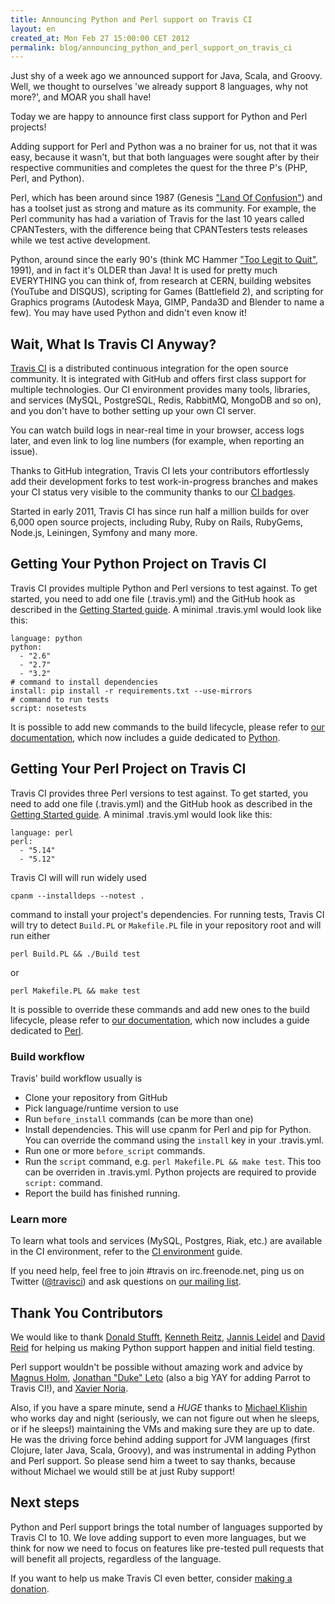 ```yaml
---
title: Announcing Python and Perl support on Travis CI
layout: en
created_at: Mon Feb 27 15:00:00 CET 2012
permalink: blog/announcing_python_and_perl_support_on_travis_ci
---
```


Just shy of a week ago we announced support for Java, Scala, and Groovy. Well, we thought to ourselves 'we already support 8 languages, why not more?', and MOAR you shall have!

Today we are happy to announce first class support for Python and Perl projects!

Adding support for Perl and Python was a no brainer for us, not that it was easy, because it wasn't, but that both languages were sought after by their respective communities and completes the quest for the three P's (PHP, Perl, and Python).

Perl, which has been around since 1987 (Genesis ["Land Of Confusion"](http://www.youtube.com/watch?v=1pkVLqSaahk)) and has a toolset just as strong and mature as its community. For example, the Perl community has had a variation of Travis for the last 10 years called CPANTesters, with the difference being that CPANTesters tests releases while we test active development.

Python, around since the early 90's (think MC Hammer ["Too Legit to Quit"](http://youtu.be/_UJaLq4YOo0), 1991), and in fact it's OLDER than Java! It is used for pretty much EVERYTHING you can think of, from research at CERN, building websites (YouTube and DISQUS), scripting for Games (Battlefield 2), and scripting for Graphics programs (Autodesk Maya, GIMP, Panda3D and Blender to name a few). You may have used Python and didn't even know it!

## Wait, What Is Travis CI Anyway?

[Travis CI](http://travis-ci.org) is a distributed continuous integration for the open source community. It is integrated with GitHub and offers first class support for multiple technologies. Our CI environment provides many tools, libraries, and services (MySQL, PostgreSQL, Redis, RabbitMQ, MongoDB and so on), and you don't have to bother setting up your own CI server.

You can watch build logs in near-real time in your browser, access logs later, and even link to log line numbers (for example, when reporting an issue).

Thanks to GitHub integration, Travis CI lets your contributors effortlessly add their development forks to test work-in-progress branches and makes your CI status very visible to the community thanks to our [CI badges](http://about.travis-ci.org/docs/user/status-images/).

Started in early 2011, Travis CI has since run half a million builds for over 6,000 open source projects, including Ruby, Ruby on Rails, RubyGems, Node.js, Leiningen, Symfony and many more.


## Getting Your Python Project on Travis CI

Travis CI provides multiple Python and Perl versions to test against. To get started, you need to add one file
(.travis.yml) and the GitHub hook as described in the [Getting Started guide](http://about.travis-ci.org/docs/user/getting-started/). A minimal .travis.yml
would look like this:

    language: python
    python:
      - "2.6"
      - "2.7"
      - "3.2"
    # command to install dependencies
    install: pip install -r requirements.txt --use-mirrors
    # command to run tests
    script: nosetests

It is possible to add new commands to the build lifecycle, please refer to [our documentation](http://about.travis-ci.org/), which now includes a guide dedicated to [Python](http://about.travis-ci.org/docs/user/languages/python/).



## Getting Your Perl Project on Travis CI

Travis CI provides three Perl versions to test against. To get started, you need to add one file
(.travis.yml) and the GitHub hook as described in the [Getting Started guide](http://about.travis-ci.org/docs/user/getting-started/). A minimal .travis.yml
would look like this:

    language: perl
    perl:
      - "5.14"
      - "5.12"

Travis CI will will run widely used

    cpanm --installdeps --notest .

command to install your project's dependencies. For running tests, Travis CI will try to detect `Build.PL` or `Makefile.PL` file in your repository root
and will run either

    perl Build.PL && ./Build test

or

    perl Makefile.PL && make test

It is possible to override these commands and add new ones to the build lifecycle, please refer to [our documentation](http://about.travis-ci.org/), which now includes a guide dedicated to [Perl](http://about.travis-ci.org/docs/user/languages/perl/).




### Build workflow

Travis' build workflow usually is

 * Clone your repository from GitHub
 * Pick language/runtime version to use
 * Run `before_install` commands (can be more than one)
 * Install dependencies. This will use cpanm for Perl and pip for Python. You can override the command using the `install` key in your .travis.yml.
 * Run one or more `before_script` commands.
 * Run the `script` command, e.g. `perl Makefile.PL && make test`. This too can be overriden in .travis.yml. Python projects are required to provide `script:` command.
 * Report the build has finished running.



### Learn more

To learn what tools and services (MySQL, Postgres, Riak, etc.) are available in the CI environment, refer to the [CI environment](http://about.travis-ci.org/docs/user/ci-environment/) guide.

If you need help, feel free to join #travis on irc.freenode.net, ping us on Twitter ([@travisci](http://twitter.com/travisci)) and ask questions on [our mailing list](https://groups.google.com/group/travis-ci).



## Thank You Contributors

We would like to thank [Donald Stufft](http://twitter.com/dstufft), [Kenneth Reitz](http://twitter.com/kennethreitz), [Jannis Leidel](http://twitter.com/jezdez) and [David Reid](http://twitter.com/dreid) for helping us making Python support happen and initial field testing.

Perl support wouldn't be possible without amazing work and advice by [Magnus Holm](http://twitter.com/judofyr), [Jonathan "Duke" Leto](http://twitter.com/dukeleto) (also a big YAY for adding Parrot to Travis CI!), and [Xavier Noria](http://twitter.com/fxn).

Also, if you have a spare minute, send a *HUGE* thanks to [Michael Klishin](http://twitter.com/michaelklishin) who works day and night (seriously, we can not figure out when he sleeps, or if he sleeps!) maintaining the VMs and making sure they are up to date. He was the driving force behind adding support for JVM languages (first Clojure, later Java, Scala, Groovy), and was instrumental in adding Python and Perl support. So please send him a tweet to say thanks, because without Michael we would still be at just Ruby support!


## Next steps

Python and Perl support brings the total number of languages supported by Travis CI to 10. We love adding support to even more languages, but we think for now we need to focus on features like pre-tested pull requests that will benefit all projects, regardless of the language.

If you want to help us make Travis CI even better, consider [making a donation](https://love.travis-ci.org).
